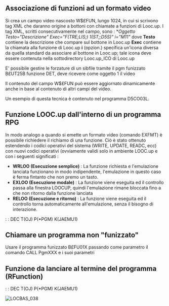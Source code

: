 ## Associazione di funzioni ad un formato video
Si crea un campo video nascosto W$£FUN, lungo 1024, in cui si scrivono tag XML che daranno origine a bottoni con chiamate a funzioni di Looc.up.
I tag XML, scritti consecutivamente nel campo, sono : 
**Oggetto Testo="Descrizione" Exec="F(TRE;*LIS;) 1(ST;;D5S)" i="M11"**
dove
**Testo** contiene la descrizione che compare sul bottone in Looc.up
**Exec**  contiene la chiamata alla funzione di Looc.up
**i** (opzion.) specifica un'icona diversa da quella standard da associare al bottone in Looc.up; tale icona deve essere contenuta nella sottodirectory Looc.up_ICO di Looc.up

E' possibile gestire le forzature di un sibfile tramite il pgm funizzato B£UT25B funzione DET,
deve ricevere come oggetto 1 il video

Il contenuto del campo W$£FUN può essere aggiornato dinamicamente anche in base al contenuto di altri campi del video.

Un esempio di questa tecnica è contenuto nel programma D5CO03L.

## Funzione LOOC.up dall'interno di un programma RPG
In modo analogo a quando si emette un formato video (comando EXFMT) è possibile richiedere il richiamo di una funzione. Ciò è stato ottenuto estendendo i codici operativi del sistema (WRITE, UPDATE, READC, ecc) con nuovi codici operativi (ovviamente validi solo in ambiente LOOC.up e con i seguenti significati : 

- **WRLOO (Esecuzione semplice)** :  La funzione richiesta e l'emulazione lanciata funzionano in modo indipendente, l'emulazione in questo caso è ferma fintanto che non premo un tasto.
- **EXLOO (Esecuzione modale)** :  La funzione viene eseguita ed il controllo passa alla finestra LOOCUP, quindi l'emulazione rimane bloccata fino a che non ritorno dalla funzione lanciata
- **RELOO (Esecuzione e ritorno)** :  La funzione viene eseguita ed il controllo torna automaticamente  all'emulazione, senza il bisogno di interazione.


 :  : DEC T(OJ) P(*PGM) K(JAEMU1)

## Chiamare un programma non "funizzato"
Usare il programma funizzato B£FU01X passando come parametro il comando CALL PgmXXX e i suoi parametri

## Funzione da lanciare al termine del programma (RFunction)
 :  : DEC T(OJ) P(*PGM) K(JAEMU1)

![LOCBAS_038](http://localhost:3000/immagini/LOCEMU_01/LOCBAS_038.png)